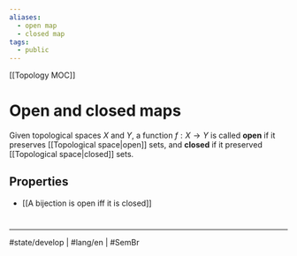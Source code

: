 ```yaml
---
aliases:
  - open map
  - closed map
tags:
  - public
---
```

[[Topology MOC]]
# Open and closed maps

Given topological spaces $X$ and $Y$, a function $f : X \to Y$ is called **open** if it preserves [[Topological space|open]] sets,
and **closed** if it preserved [[Topological space|closed]] sets.

## Properties

- [[A bijection is open iff it is closed]]


#
---
#state/develop | #lang/en | #SemBr
